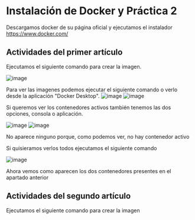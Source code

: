 # Instalación de Docker y Práctica 2
Descargamos docker de su página oficial y ejecutamos el instalador
https://www.docker.com/

## Actividades del primer artículo
Ejecutamos el siguiente comando para crear la imagen.

![image](https://github.com/user-attachments/assets/301355d2-02d0-4c35-81f3-ad6bb90ff311)


Para ver las imagenes podemos ejecutar el siguiente comando o verlo desde la aplicación "Docker Desktop".
![image](https://github.com/user-attachments/assets/f7d8c17f-4950-45de-af11-5967db25b005)
![image](https://github.com/user-attachments/assets/d3c9d8f0-e4d2-4bb1-b141-ec12007f9d69)


Si queremos ver los contenedores activos también tenemos las dos opciones, consola o aplicación.

![image](https://github.com/user-attachments/assets/ec5684b9-e073-4f35-afb3-c32ccaefbfb1)
![image](https://github.com/user-attachments/assets/aea22736-d639-4b92-a955-fdf4383e1639)

No aparece ninguno porque, como podemos ver, no hay contenedor activo


Si quisieramos verlos todos ejecutamos el siguiente comando

![image](https://github.com/user-attachments/assets/a4ffd60f-eff2-4aa7-a98b-78288f4e53b8)

Ahora vemos como aparecen los dos contenedores presentes en el apartado anterior


## Actividades del segundo artículo
Ejecutamos el siguiente comando para crear la imagen
